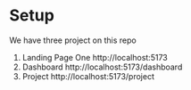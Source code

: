 # Setup



We have three project on this repo

1. Landing Page One  http://localhost:5173
2. Dashboard  http://localhost:5173/dashboard
3. Project http://localhost:5173/project
